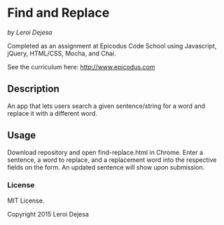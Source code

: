 # Find and Replace
*by Leroi Dejesa*

Completed as an assignment at Epicodus Code School using Javascript, jQuery, HTML/CSS, Mocha, and Chai.

See the curriculum here: http://www.epicodus.com

<h2>Description</h2>

An app that lets users search a given sentence/string for a word and replace it with a different word.

<h2>Usage</h2>

Download repository and open find-replace.html in Chrome. Enter a sentence, a word to replace, and a replacement word into the respective fields on the form. An updated sentence will show upon submission.

<h3>License</h3>
MIT License.

Copyright 2015 Leroi Dejesa

